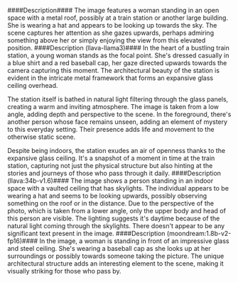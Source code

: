 ####Description####
The image features a woman standing in an open space with a metal roof, possibly at a train station or another large building. She is wearing a hat and appears to be looking up towards the sky. The scene captures her attention as she gazes upwards, perhaps admiring something above her or simply enjoying the view from this elevated position.
####Description (llava-llama3)####
In the heart of a bustling train station, a young woman stands as the focal point. She's dressed casually in a blue shirt and a red baseball cap, her gaze directed upwards towards the camera capturing this moment. The architectural beauty of the station is evident in the intricate metal framework that forms an expansive glass ceiling overhead.

The station itself is bathed in natural light filtering through the glass panels, creating a warm and inviting atmosphere. The image is taken from a low angle, adding depth and perspective to the scene. In the foreground, there's another person whose face remains unseen, adding an element of mystery to this everyday setting. Their presence adds life and movement to the otherwise static scene.

Despite being indoors, the station exudes an air of openness thanks to the expansive glass ceiling. It's a snapshot of a moment in time at the train station, capturing not just the physical structure but also hinting at the stories and journeys of those who pass through it daily.
####Description (llava:34b-v1.6)####
The image shows a person standing in an indoor space with a vaulted ceiling that has skylights. The individual appears to be wearing a hat and seems to be looking upwards, possibly observing something on the roof or in the distance. Due to the perspective of the photo, which is taken from a lower angle, only the upper body and head of this person are visible. The lighting suggests it's daytime because of the natural light coming through the skylights. There doesn't appear to be any significant text present in the image.
####Description (moondream:1.8b-v2-fp16)####
In the image, a woman is standing in front of an impressive glass and steel ceiling. She's wearing a baseball cap as she looks up at her surroundings or possibly towards someone taking the picture. The unique architectural structure adds an interesting element to the scene, making it visually striking for those who pass by.
